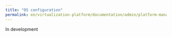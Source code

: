 ```yaml
---
title: "OS configuration"
permalink: en/virtualization-platform/documentation/admin/platform-management/node-management/os.html
---
```


In development
